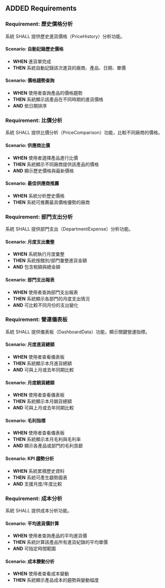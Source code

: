 ## ADDED Requirements

### Requirement: 歷史價格分析
系統 SHALL 提供歷史進貨價格（PriceHistory）分析功能。

#### Scenario: 自動記錄歷史價格
- **WHEN** 進貨單完成
- **THEN** 系統自動記錄該次進貨的廠商、產品、日期、單價

#### Scenario: 價格趨勢查詢
- **WHEN** 使用者查詢產品的價格趨勢
- **THEN** 系統顯示該產品在不同時期的進貨價格
- **AND** 依日期排序

### Requirement: 比價分析
系統 SHALL 提供比價分析（PriceComparison）功能，比較不同廠商的價格。

#### Scenario: 供應商比價
- **WHEN** 使用者選擇產品進行比價
- **THEN** 系統顯示不同廠商提供該產品的價格
- **AND** 顯示歷史價格與最新價格

#### Scenario: 最佳供應商推薦
- **WHEN** 系統分析歷史價格
- **THEN** 系統可推薦最具價格優勢的廠商

### Requirement: 部門支出分析
系統 SHALL 提供部門支出（DepartmentExpense）分析功能。

#### Scenario: 月度支出彙整
- **WHEN** 系統執行月度彙整
- **THEN** 系統按館別/部門彙整進貨金額
- **AND** 包含稅額與總金額

#### Scenario: 部門支出報表
- **WHEN** 使用者查詢部門支出報表
- **THEN** 系統顯示各部門的月度支出情況
- **AND** 可比較不同月份的支出變化

### Requirement: 營運儀表板
系統 SHALL 提供儀表板（DashboardData）功能，顯示關鍵營運指標。

#### Scenario: 月度進貨總額
- **WHEN** 使用者查看儀表板
- **THEN** 系統顯示本月進貨總額
- **AND** 可與上月或去年同期比較

#### Scenario: 月度銷貨總額
- **WHEN** 使用者查看儀表板
- **THEN** 系統顯示本月銷貨總額
- **AND** 可與上月或去年同期比較

#### Scenario: 毛利指標
- **WHEN** 使用者查看儀表板
- **THEN** 系統顯示本月毛利與毛利率
- **AND** 顯示各產品或部門的毛利貢獻

#### Scenario: KPI 趨勢分析
- **WHEN** 系統累積歷史資料
- **THEN** 系統可產生趨勢圖表
- **AND** 支援月度/年度比較

### Requirement: 成本分析
系統 SHALL 提供成本分析功能。

#### Scenario: 平均進貨價計算
- **WHEN** 使用者查詢產品的平均進貨價
- **THEN** 系統計算該產品所有進貨紀錄的平均單價
- **AND** 可指定時間範圍

#### Scenario: 成本變動分析
- **WHEN** 使用者查看成本變動
- **THEN** 系統顯示產品成本的趨勢與變動幅度

